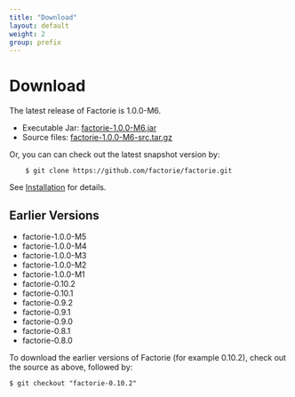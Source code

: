```yaml
---
title: "Download"
layout: default
weight: 2
group: prefix
---
```


Download
===

The latest release of Factorie is 1.0.0-M6.

- Executable Jar: [factorie-1.0.0-M6.jar](http://factorie.googlecode.com/files/factorie-1.0.0-M6.jar)
- Source files: [factorie-1.0.0-M6-src.tar.gz](http://factorie.googlecode.com/files/factorie-1.0.0-M6-src.tar.gz)

Or, you can can check out the latest snapshot version by:

```
    $ git clone https://github.com/factorie/factorie.git
```

See [Installation](installation.html) for details.

Earlier Versions
---

* factorie-1.0.0-M5
* factorie-1.0.0-M4
* factorie-1.0.0-M3
* factorie-1.0.0-M2
* factorie-1.0.0-M1
* factorie-0.10.2
* factorie-0.10.1
* factorie-0.9.2
* factorie-0.9.1
* factorie-0.9.0
* factorie-0.8.1
* factorie-0.8.0

To download the earlier versions of Factorie (for example 0.10.2), check out the source as above, followed by:

    $ git checkout "factorie-0.10.2"
